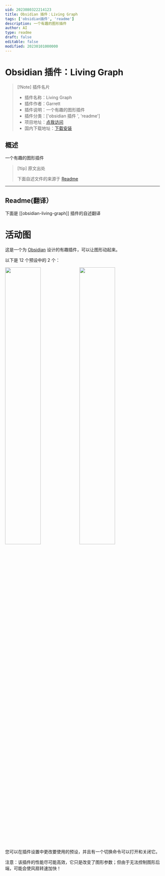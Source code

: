 ```yaml
---
uid: 2023080322214123
title: Obsidian 插件：Living Graph
tags: ['obsidian插件', 'readme']
description: 一个有趣的图形插件
author: AI
type: readme
draft: false
editable: false
modified: 20230101000000
---
```


# Obsidian 插件：Living Graph

> [!Note] 插件名片
> - 插件名称：Living Graph
> - 插件作者：Garrett
> - 插件说明：一个有趣的图形插件
> - 插件分类：['obsidian 插件 ', 'readme']
> - 项目地址：[点我访问](https://github.com/geoffreysflaminglasersword/obsidian-living-graph)
> - 国内下载地址：[下载安装](https://pkmer.cn/products/plugin/pluginMarket/?obsidian-living-graph)

## 概述

一个有趣的图形插件

> [!tip] 原文出处
>
>下面自述文件的来源于 [Readme](https://ghproxy.net/https://raw.githubusercontent.com/geoffreysflaminglasersword/obsidian-living-graph/main/README.md)

---

## Readme(翻译）

下面是 [[obsidian-living-graph]] 插件的自述翻译

# 活动图

这是一个为 [Obsidian](https://obsidian.md/) 设计的有趣插件，可以让图形动起来。

以下是 12 个预设中的 2 个：

<img src="https://user-images.githubusercontent.com/31261158/156184886-9d47e51b-c8f5-4fdb-8dff-c318e50903c9.gif" width="48%" height="48%" max-height="450px" max-width="450px"/><img src="https://user-images.githubusercontent.com/31261158/155049546-dbdbc788-7170-40f8-9a8b-fafe53c24f82.gif" width="48%" height="48%" max-height="450px" max-width="450px"/>

您可以在插件设置中更改要使用的预设，并且有一个切换命令可以打开和关闭它。

注意：该插件的性能尽可能高效，它只是改变了图形参数；但由于无法控制图形后端，可能会使风扇转速加快！
